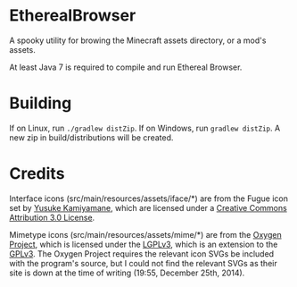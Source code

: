 EtherealBrowser
===============

A spooky utility for browing the Minecraft assets directory, or a mod's assets.

At least Java 7 is required to compile and run Ethereal Browser.

Building
========
If on Linux, run `./gradlew distZip`.
If on Windows, run `gradlew distZip`.
A new zip in build/distributions will be created.


Credits
=======
Interface icons (src/main/resources/assets/iface/*) are from the Fugue icon set by [Yusuke Kamiyamane](http://p.yusukekamiyamane.com/), which are licensed under a [Creative Commons Attribution 3.0 License](http://creativecommons.org/licenses/by/3.0/).

Mimetype icons (src/main/resources/assets/mime/*) are from the [Oxygen Project](http://www.oxygen-icons.org/), which is licensed under the [LGPLv3](http://www.gnu.org/licenses/lgpl-3.0.txt), which is an extension to the [GPLv3](http://www.gnu.org/licenses/gpl-3.0.txt).
The Oxygen Project requires the relevant icon SVGs be included with the program's source, but I could not find the relevant SVGs as their site is down at the time of writing (19:55, December 25th, 2014).